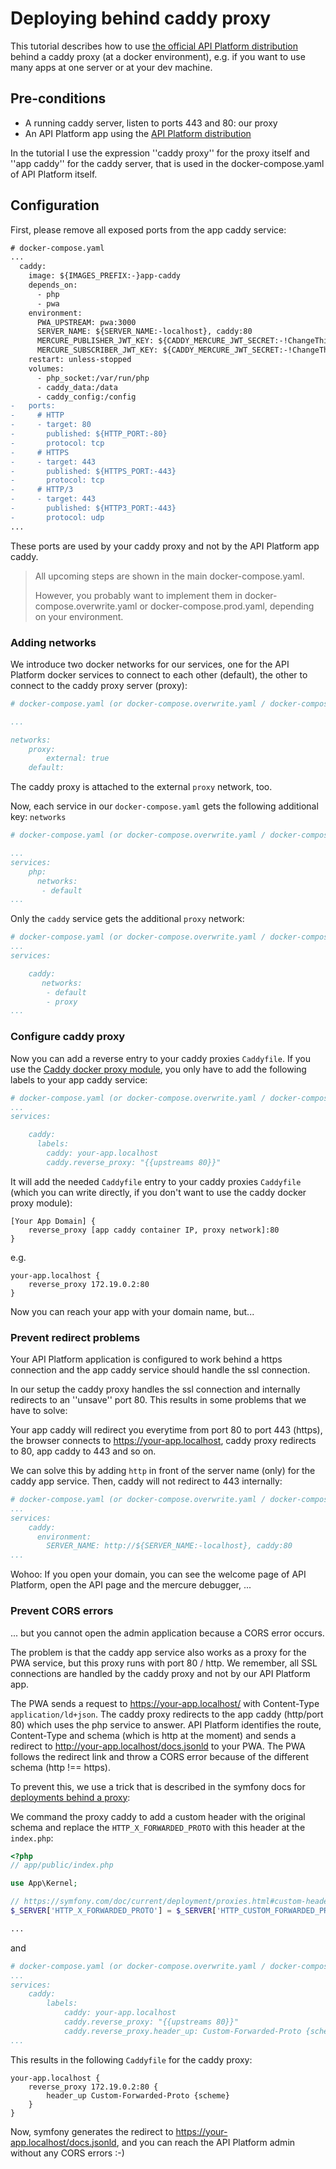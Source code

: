 # Deploying behind caddy proxy

This tutorial describes how to use [the official API Platform distribution](../distribution/index.md) behind a caddy proxy (at a docker environment), e.g. if you want to use many apps at one server or at your dev machine.

## Pre-conditions

* A running caddy server, listen to ports 443 and 80: our proxy
* An API Platform app using the [API Platform distribution](../distribution/index.md)

In the tutorial I use the expression ''caddy proxy'' for the proxy itself and ''app caddy'' for the caddy server, that is used in the docker-compose.yaml of API Platform itself.

## Configuration

First, please remove all exposed ports from the app caddy service:

```diff
# docker-compose.yaml
...
  caddy:
    image: ${IMAGES_PREFIX:-}app-caddy
    depends_on:
      - php
      - pwa
    environment:
      PWA_UPSTREAM: pwa:3000
      SERVER_NAME: ${SERVER_NAME:-localhost}, caddy:80
      MERCURE_PUBLISHER_JWT_KEY: ${CADDY_MERCURE_JWT_SECRET:-!ChangeThisMercureHubJWTSecretKey!}
      MERCURE_SUBSCRIBER_JWT_KEY: ${CADDY_MERCURE_JWT_SECRET:-!ChangeThisMercureHubJWTSecretKey!}
    restart: unless-stopped
    volumes:
      - php_socket:/var/run/php
      - caddy_data:/data
      - caddy_config:/config
-   ports:
-     # HTTP
-     - target: 80
-       published: ${HTTP_PORT:-80}
-       protocol: tcp
-     # HTTPS
-     - target: 443
-       published: ${HTTPS_PORT:-443}
-       protocol: tcp
-     # HTTP/3
-     - target: 443
-       published: ${HTTP3_PORT:-443}
-       protocol: udp
...
```

These ports are used by your caddy proxy and not by the API Platform app caddy.

> All upcoming steps are shown in the main docker-compose.yaml.
> 
> However, you probably want to implement them in docker-compose.overwrite.yaml or docker-compose.prod.yaml, depending on your environment.

### Adding networks

We introduce two docker networks for our services, one for the API Platform docker services to connect to each other (default), the other to connect to the caddy proxy server (proxy):

```yaml
# docker-compose.yaml (or docker-compose.overwrite.yaml / docker-compose.prod.yaml)

...

networks:
    proxy:
        external: true
    default:
```

The caddy proxy is attached to the external `proxy` network, too.

Now, each service in our `docker-compose.yaml` gets the following additional key: `networks`

```yaml
# docker-compose.yaml (or docker-compose.overwrite.yaml / docker-compose.prod.yaml)

...
services:
    php:
      networks:
       - default
...
```

Only the `caddy` service gets the additional `proxy` network:

```yaml
# docker-compose.yaml (or docker-compose.overwrite.yaml / docker-compose.prod.yaml)
...
services:

    caddy:
       networks:
        - default
        - proxy
...
```

### Configure caddy proxy

Now you can add a reverse entry to your caddy proxies `Caddyfile`. If you use the [Caddy docker proxy module](https://github.com/lucaslorentz/caddy-docker-proxy), you only have to add the following labels to your app caddy service:

```yaml
# docker-compose.yaml (or docker-compose.overwrite.yaml / docker-compose.prod.yaml)
...
services:

    caddy:
      labels:
        caddy: your-app.localhost
        caddy.reverse_proxy: "{{upstreams 80}}"
```

It will add the needed `Caddyfile` entry to your caddy proxies `Caddyfile` (which you can write directly, if you don't want to use the caddy docker proxy module):

```text
[Your App Domain] {
	reverse_proxy [app caddy container IP, proxy network]:80
}
```

e.g.

```text
your-app.localhost {
	reverse_proxy 172.19.0.2:80
}
```

Now you can reach your app with your domain name, but...

### Prevent redirect problems

Your API Platform application is configured to work behind a https connection and the app caddy service should handle the ssl connection.

In our setup the caddy proxy handles the ssl connection and internally redirects to an ''unsave'' port 80. This results in some problems that we have to solve:

Your app caddy will redirect you everytime from port 80 to port 443 (https), the browser connects to https://your-app.localhost, caddy proxy redirects to 80, app caddy to 443 and so on.  

We can solve this by adding `http` in front of the server name (only) for the caddy app service. Then, caddy will not redirect to 443 internally:

```yaml
# docker-compose.yaml (or docker-compose.overwrite.yaml / docker-compose.prod.yaml)
...
services:
    caddy:
      environment:
        SERVER_NAME: http://${SERVER_NAME:-localhost}, caddy:80
...
```

Wohoo: If you open your domain, you can see the welcome page of API Platform, open the API page and the mercure debugger, ...

### Prevent CORS errors

... but you cannot open the admin application because a CORS error occurs.

The problem is that the caddy app service also works as a proxy for the PWA service, but this proxy runs with port 80 / http. We remember, all SSL connections are handled by the caddy proxy and not by our API Platform app.

The PWA sends a request to https://your-app.localhost/ with Content-Type `application/ld+json`. The caddy proxy redirects to the app caddy (http/port 80) which uses the php service to answer. 
API Platform identifies the route, Content-Type and schema (which is http at the moment) and sends a redirect to http://your-app.localhost/docs.jsonld to your PWA.
The PWA follows the redirect link and throw a CORS error because of the different schema (http !== https).

To prevent this, we use a trick that is described in the symfony docs for [deployments behind a proxy](https://symfony.com/doc/current/deployment/proxies.html#custom-headers-when-using-a-reverse-proxy): 

We command the proxy caddy to add a custom header with the original schema and replace the `HTTP_X_FORWARDED_PROTO` with this header at the `index.php`:

```php
<?php
// app/public/index.php

use App\Kernel;

// https://symfony.com/doc/current/deployment/proxies.html#custom-headers-when-using-a-reverse-proxy
$_SERVER['HTTP_X_FORWARDED_PROTO'] = $_SERVER['HTTP_CUSTOM_FORWARDED_PROTO'];

...
```

and

```yaml
# docker-compose.yaml (or docker-compose.overwrite.yaml / docker-compose.prod.yaml)
...
services:
    caddy:
        labels:
            caddy: your-app.localhost
            caddy.reverse_proxy: "{{upstreams 80}}"
            caddy.reverse_proxy.header_up: Custom-Forwarded-Proto {scheme}
...
```

This results in the following `Caddyfile` for the caddy proxy:

```text
your-app.localhost {
	reverse_proxy 172.19.0.2:80 {
		header_up Custom-Forwarded-Proto {scheme}
	}
}
```

Now, symfony generates the redirect to https://your-app.localhost/docs.jsonld, and you can reach the API Platform admin without any CORS errors :-) 
